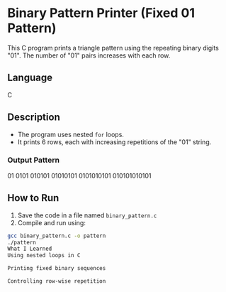 # Binary Pattern Printer (Fixed 01 Pattern)

This C program prints a triangle pattern using the repeating binary digits "01". The number of "01" pairs increases with each row.

## Language
C

## Description
- The program uses nested `for` loops.
- It prints 6 rows, each with increasing repetitions of the "01" string.

### Output Pattern
01
0101
010101
01010101
0101010101
010101010101

## How to Run
1. Save the code in a file named `binary_pattern.c`
2. Compile and run using:
```bash
gcc binary_pattern.c -o pattern
./pattern
What I Learned
Using nested loops in C

Printing fixed binary sequences

Controlling row-wise repetition

